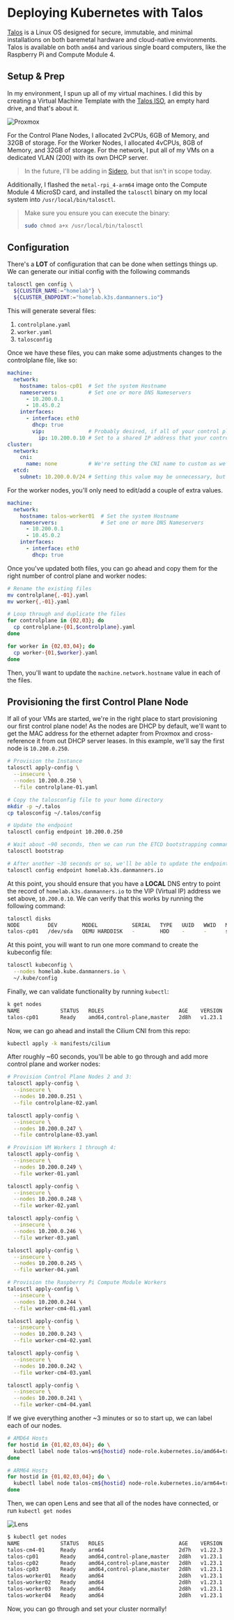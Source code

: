# Deploying Kubernetes with Talos

[Talos](https://www.talos.dev/) is a Linux OS designed for secure, immutable, and minimal installations on both baremetal hardware and cloud-native environments. Talos is available on both `amd64` and various single board computers, like the Raspberry Pi and Compute Module 4.

## Setup & Prep

In my environment, I spun up all of my virtual machines. I did this by creating a Virtual Machine Template with the [Talos ISO](https://github.com/talos-systems/talos/releases/tag/v0.14.2), an empty hard drive, and that's about it.

![Proxmox](screenshots/proxmox.png)

For the Control Plane Nodes, I allocated 2vCPUs, 6GB of Memory, and 32GB of storage. For the Worker Nodes, I allocated 4vCPUs, 8GB of Memory, and 32GB of storage. For the network, I put all of my VMs on a dedicated VLAN (200) with its own DHCP server.

> In the future, I'll be adding in [Sidero](https://www.sidero.dev/), but that isn't in scope today.

Additionally, I flashed the `metal-rpi_4-arm64` image onto the Compute Module 4 MicroSD card, and installed the `talosctl` binary on my local system into `/usr/local/bin/talosctl`.

> Make sure you ensure you can execute the binary:
> ```bash
> sudo chmod a+x /usr/local/bin/talosctl
> ```

## Configuration

There's a **LOT** of configuration that can be done when settings things up. We can generate our initial config with the following commands

```bash
talosctl gen config \
  ${CLUSTER_NAME:="homelab"} \
  ${CLUSTER_ENDPOINT:="homelab.k3s.danmanners.io"}
```

This will generate several files:

1. `controlplane.yaml`
2. `worker.yaml`
3. `talosconfig`

Once we have these files, you can make some adjustments changes to the controlplane file, like so:

```yaml
machine:
  network:
    hostname: talos-cp01  # Set the system Hostname
    nameservers:          # Set one or more DNS Nameservers
      - 10.200.0.1
      - 10.45.0.2
    interfaces:
      - interface: eth0
        dhcp: true
        vip:              # Probably desired, if all of your control plane nodes are on the same L2 network
          ip: 10.200.0.10 # Set to a shared IP address that your control plane nodes will advertise
cluster:
  network:
    cni:
      name: none          # We're setting the CNI name to custom as we're going to install Cilium after the fact.
  etcd:
    subnet: 10.200.0.0/24 # Setting this value may be unnecessary, but it should allow the cluster ETCD discovery to the subnet listed.
```

For the worker nodes, you'll only need to edit/add a couple of extra values.

```yaml
machine:
  network:
    hostname: talos-worker01  # Set the system Hostname
    nameservers:              # Set one or more DNS Nameservers
      - 10.200.0.1
      - 10.45.0.2
    interfaces:
      - interface: eth0
        dhcp: true
```

Once you've updated both files, you can go ahead and copy them for the right number of control plane and worker nodes:

```bash
# Rename the existing files
mv controlplane{,-01}.yaml
mv worker{,-01}.yaml

# Loop through and duplicate the files
for controlplane in {02,03}; do
  cp controlplane-{01,$controlplane}.yaml
done

for worker in {02,03,04}; do
  cp worker-{01,$worker}.yaml
done
```

Then, you'll want to update the `machine.network.hostname` value in each of the files.

## Provisioning the first Control Plane Node

If all of your VMs are started, we're in the right place to start provisioning our first control plane node! As the nodes are DHCP by default, we'll want to get the MAC address for the ethernet adapter from Proxmox and cross-reference it from out DHCP server leases. In this example, we'll say the first node is `10.200.0.250`.

```bash
# Provision the Instance
talosctl apply-config \
  --insecure \
  --nodes 10.200.0.250 \
  --file controlplane-01.yaml

# Copy the talosconfig file to your home directory
mkdir -p ~/.talos
cp talosconfig ~/.talos/config

# Update the endpoint
talosctl config endpoint 10.200.0.250

# Wait about ~90 seconds, then we can run the ETCD bootstrapping command
talosctl bootstrap

# After another ~30 seconds or so, we'll be able to update the endpoint to the original Cluster Endpoint.
talosctl config endpoint homelab.k3s.danmanners.io
```

At this point, you should ensure that you have a **LOCAL** DNS entry to point the record of `homelab.k3s.danmanners.io` to the VIP (Virtual IP) address we set above, `10.200.0.10`. We can verify that this works by running the following command:

```bash
talosctl disks
NODE         DEV        MODEL           SERIAL   TYPE   UUID   WWID   MODALIAS      NAME   SIZE
talos-cp01   /dev/sda   QEMU HARDDISK   -        HDD    -      -      scsi:t-0x00   -      34 GB
```

At this point, you will want to run one more command to create the kubeconfig file:

```bash
talosctl kubeconfig \
  --nodes homelab.kube.danmanners.io \
  ~/.kube/config
```

Finally, we can validate functionality by running `kubectl`:

```bash
k get nodes
NAME             STATUS   ROLES                        AGE    VERSION
talos-cp01       Ready    amd64,control-plane,master   2d8h   v1.23.1
```

Now, we can go ahead and install the Cilium CNI from this repo:

```bash
kubectl apply -k manifests/cilium
```

After roughly ~60 seconds, you'll be able to go through and add more control plane and worker nodes:

```bash
# Provision Control Plane Nodes 2 and 3:
talosctl apply-config \
  --insecure \
  --nodes 10.200.0.251 \
  --file controlplane-02.yaml

talosctl apply-config \
  --insecure \
  --nodes 10.200.0.247 \
  --file controlplane-03.yaml

# Provision VM Workers 1 through 4:
talosctl apply-config \
  --insecure \
  --nodes 10.200.0.249 \
  --file worker-01.yaml

talosctl apply-config \
  --insecure \
  --nodes 10.200.0.248 \
  --file worker-02.yaml

talosctl apply-config \
  --insecure \
  --nodes 10.200.0.246 \
  --file worker-03.yaml

talosctl apply-config \
  --insecure \
  --nodes 10.200.0.245 \
  --file worker-04.yaml

# Provision the Raspberry Pi Compute Module Workers
talosctl apply-config \
  --insecure \
  --nodes 10.200.0.244 \
  --file worker-cm4-01.yaml

talosctl apply-config \
  --insecure \
  --nodes 10.200.0.243 \
  --file worker-cm4-02.yaml

talosctl apply-config \
  --insecure \
  --nodes 10.200.0.242 \
  --file worker-cm4-03.yaml

talosctl apply-config \
  --insecure \
  --nodes 10.200.0.241 \
  --file worker-cm4-04.yaml
```

If we give everything another ~3 minutes or so to start up, we can label each of our nodes.

```bash
# AMD64 Hosts
for hostid in {01,02,03,04}; do \
  kubectl label node talos-wn${hostid} node-role.kubernetes.io/amd64=true; 
done

# ARM64 Hosts
for hostid in {01,02,03,04}; do \
  kubectl label node talos-cm${hostid} node-role.kubernetes.io/arm64=true; 
done
```

Then, we can open Lens and see that all of the nodes have connected, or run `kubectl get nodes`

![Lens](screenshots/lens.png)

```bash
$ kubectl get nodes
NAME             STATUS   ROLES                        AGE    VERSION
talos-cm4-01     Ready    arm64                        2d7h   v1.22.3
talos-cp01       Ready    amd64,control-plane,master   2d8h   v1.23.1
talos-cp02       Ready    amd64,control-plane,master   2d8h   v1.23.1
talos-cp03       Ready    amd64,control-plane,master   2d8h   v1.23.1
talos-worker01   Ready    amd64                        2d8h   v1.23.1
talos-worker02   Ready    amd64                        2d8h   v1.23.1
talos-worker03   Ready    amd64                        2d8h   v1.23.1
talos-worker04   Ready    amd64                        2d8h   v1.23.1
```

Now, you can go through and set your cluster normally!

